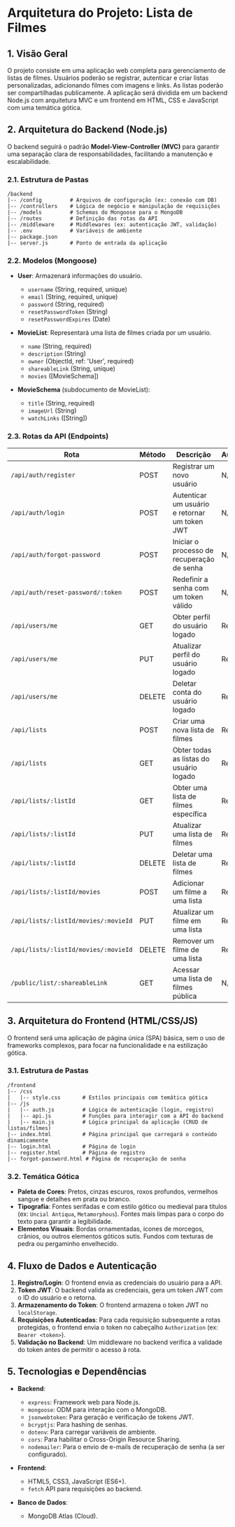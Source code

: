 # Arquitetura do Projeto: Lista de Filmes

## 1. Visão Geral

O projeto consiste em uma aplicação web completa para gerenciamento de listas de filmes. Usuários poderão se registrar, autenticar e criar listas personalizadas, adicionando filmes com imagens e links. As listas poderão ser compartilhadas publicamente. A aplicação será dividida em um backend Node.js com arquitetura MVC e um frontend em HTML, CSS e JavaScript com uma temática gótica.

## 2. Arquitetura do Backend (Node.js)

O backend seguirá o padrão **Model-View-Controller (MVC)** para garantir uma separação clara de responsabilidades, facilitando a manutenção e escalabilidade.

### 2.1. Estrutura de Pastas

```
/backend
|-- /config         # Arquivos de configuração (ex: conexão com DB)
|-- /controllers    # Lógica de negócio e manipulação de requisições
|-- /models         # Schemas do Mongoose para o MongoDB
|-- /routes         # Definição das rotas da API
|-- /middleware     # Middlewares (ex: autenticação JWT, validação)
|-- .env            # Variáveis de ambiente
|-- package.json
|-- server.js       # Ponto de entrada da aplicação
```

### 2.2. Modelos (Mongoose)

- **User**: Armazenará informações do usuário.
  - `username` (String, required, unique)
  - `email` (String, required, unique)
  - `password` (String, required)
  - `resetPasswordToken` (String)
  - `resetPasswordExpires` (Date)

- **MovieList**: Representará uma lista de filmes criada por um usuário.
  - `name` (String, required)
  - `description` (String)
  - `owner` (ObjectId, ref: 'User', required)
  - `shareableLink` (String, unique)
  - `movies` ([MovieSchema])

- **MovieSchema** (subdocumento de MovieList):
  - `title` (String, required)
  - `imageUrl` (String)
  - `watchLinks` ([String])

### 2.3. Rotas da API (Endpoints)

| Rota                      | Método | Descrição                                        | Autenticação |
| ------------------------- | ------ | -------------------------------------------------- | ------------ |
| `/api/auth/register`      | POST   | Registrar um novo usuário                          | N/A          |
| `/api/auth/login`         | POST   | Autenticar um usuário e retornar um token JWT      | N/A          |
| `/api/auth/forgot-password` | POST   | Iniciar o processo de recuperação de senha         | N/A          |
| `/api/auth/reset-password/:token` | POST | Redefinir a senha com um token válido            | N/A          |
| `/api/users/me`           | GET    | Obter perfil do usuário logado                     | Requerida    |
| `/api/users/me`           | PUT    | Atualizar perfil do usuário logado                 | Requerida    |
| `/api/users/me`           | DELETE | Deletar conta do usuário logado                    | Requerida    |
| `/api/lists`              | POST   | Criar uma nova lista de filmes                     | Requerida    |
| `/api/lists`              | GET    | Obter todas as listas do usuário logado            | Requerida    |
| `/api/lists/:listId`      | GET    | Obter uma lista de filmes específica              | Requerida    |
| `/api/lists/:listId`      | PUT    | Atualizar uma lista de filmes                      | Requerida    |
| `/api/lists/:listId`      | DELETE | Deletar uma lista de filmes                        | Requerida    |
| `/api/lists/:listId/movies` | POST   | Adicionar um filme a uma lista                     | Requerida    |
| `/api/lists/:listId/movies/:movieId` | PUT | Atualizar um filme em uma lista                  | Requerida    |
| `/api/lists/:listId/movies/:movieId` | DELETE | Remover um filme de uma lista                    | Requerida    |
| `/public/list/:shareableLink` | GET | Acessar uma lista de filmes pública              | N/A          |

## 3. Arquitetura do Frontend (HTML/CSS/JS)

O frontend será uma aplicação de página única (SPA) básica, sem o uso de frameworks complexos, para focar na funcionalidade e na estilização gótica.

### 3.1. Estrutura de Pastas

```
/frontend
|-- /css
|   |-- style.css       # Estilos principais com temática gótica
|-- /js
|   |-- auth.js         # Lógica de autenticação (login, registro)
|   |-- api.js          # Funções para interagir com a API do backend
|   |-- main.js         # Lógica principal da aplicação (CRUD de listas/filmes)
|-- index.html          # Página principal que carregará o conteúdo dinamicamente
|-- login.html          # Página de login
|-- register.html       # Página de registro
|-- forgot-password.html # Página de recuperação de senha
```

### 3.2. Temática Gótica

- **Paleta de Cores**: Pretos, cinzas escuros, roxos profundos, vermelhos sangue e detalhes em prata ou branco.
- **Tipografia**: Fontes serifadas e com estilo gótico ou medieval para títulos (ex: `Uncial Antiqua`, `Metamorphous`). Fontes mais limpas para o corpo do texto para garantir a legibilidade.
- **Elementos Visuais**: Bordas ornamentadas, ícones de morcegos, crânios, ou outros elementos góticos sutis. Fundos com texturas de pedra ou pergaminho envelhecido.

## 4. Fluxo de Dados e Autenticação

1.  **Registro/Login**: O frontend envia as credenciais do usuário para a API.
2.  **Token JWT**: O backend valida as credenciais, gera um token JWT com o ID do usuário e o retorna.
3.  **Armazenamento do Token**: O frontend armazena o token JWT no `localStorage`.
4.  **Requisições Autenticadas**: Para cada requisição subsequente a rotas protegidas, o frontend envia o token no cabeçalho `Authorization` (ex: `Bearer <token>`).
5.  **Validação no Backend**: Um middleware no backend verifica a validade do token antes de permitir o acesso à rota.

## 5. Tecnologias e Dependências

- **Backend**:
  - `express`: Framework web para Node.js.
  - `mongoose`: ODM para interação com o MongoDB.
  - `jsonwebtoken`: Para geração e verificação de tokens JWT.
  - `bcryptjs`: Para hashing de senhas.
  - `dotenv`: Para carregar variáveis de ambiente.
  - `cors`: Para habilitar o Cross-Origin Resource Sharing.
  - `nodemailer`: Para o envio de e-mails de recuperação de senha (a ser configurado).

- **Frontend**:
  - HTML5, CSS3, JavaScript (ES6+).
  - `fetch` API para requisições ao backend.

- **Banco de Dados**:
  - MongoDB Atlas (Cloud).
